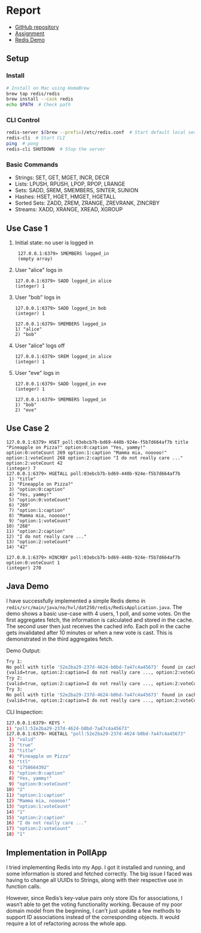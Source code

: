 # Report

- [GitHub repository](https://github.com/Matejvvo/hvl-dat-250-pollapp/)
- [Assignment](https://github.com/selabhvl/dat250public/blob/master/expassignments/expass5.md)
- [Redis Demo](https://github.com/Matejvvo/hvl-dat-250-pollapp/tree/main/redis)

## Setup

### Install

```bash
# Install on Mac using HomeBrew
brew tap redis/redis
brew install --cask redis
echo $PATH  # Check path
```

### CLI Control

```bash
redis-server $(brew --prefix)/etc/redis.conf  # Start default local server
redis-cli  # Start CLI
ping  # pong
redis-cli SHUTDOWN  # Stop the server
```

### Basic Commands

- Strings: SET, GET, MGET, INCR, DECR
- Lists: LPUSH, RPUSH, LPOP, RPOP, LRANGE
- Sets: SADD, SREM, SMEMBERS, SINTER, SUNION
- Hashes: HSET, HGET, HMGET, HGETALL
- Sorted Sets: ZADD, ZREM, ZRANGE, ZREVRANK, ZINCRBY
- Streams: XADD, XRANGE, XREAD, XGROUP

## Use Case 1

1. Initial state: no user is logged in
    ```redis
     127.0.0.1:6379> SMEMBERS logged_in
     (empty array)
     ```
2. User "alice" logs in
    ```redis
    127.0.0.1:6379> SADD logged_in alice
    (integer) 1
    ```
3. User "bob" logs in
    ```redis
    127.0.0.1:6379> SADD logged_in bob
    (integer) 1
    ```
    ```redis
    127.0.0.1:6379> SMEMBERS logged_in
    1) "alice"
    2) "bob"
    ```
4. User "alice" logs off
    ```redis
    127.0.0.1:6379> SREM logged_in alice
    (integer) 1
    ```
5. User "eve" logs in
    ```redis
    127.0.0.1:6379> SADD logged_in eve
    (integer) 1
    ```
    ```redis
    127.0.0.1:6379> SMEMBERS logged_in
    1) "bob"
    2) "eve"
    ```

## Use Case 2

```redis
127.0.0.1:6379> HSET poll:03ebcb7b-bd69-440b-924e-f5b7d664af7b title "Pineapple on Pizza?" option:0:caption "Yes, yammy!" option:0:voteCount 269 option:1:caption "Mamma mia, nooooo!" option:1:voteCount 268 option:2:caption "I do not really care ..." option:2:voteCount 42
(integer) 7
127.0.0.1:6379> HGETALL poll:03ebcb7b-bd69-440b-924e-f5b7d664af7b
 1) "title"
 2) "Pineapple on Pizza?"
 3) "option:0:caption"
 4) "Yes, yammy!"
 5) "option:0:voteCount"
 6) "269"
 7) "option:1:caption"
 8) "Mamma mia, nooooo!"
 9) "option:1:voteCount"
10) "268"
11) "option:2:caption"
12) "I do not really care ..."
13) "option:2:voteCount"
14) "42"
```

```redis
127.0.0.1:6379> HINCRBY poll:03ebcb7b-bd69-440b-924e-f5b7d664af7b option:0:voteCount 1
(integer) 270
```

## Java Demo

I have successfully implemented a simple Redis demo in `redis/src/main/java/no/hvl/dat250/redis/RedisApplication.java`. The demo shows a basic use-case with 4 users, 1 poll, and some votes. On the first aggregates fetch, the information is calculated and stored in the cache. The second user then just receives the cached info. Each poll in the cache gets invalidated after 10 minutes or when a new vote is cast. This is demonstrated in the third aggregates fetch.

Demo Output:

```bash
Try 1:
No poll with title '52e2ba29-237d-4624-b0bd-7a47c4a45673' found in cache
{valid=true, option:2:caption=I do not really care ..., option:2:voteCount=1, option:0:caption=Yes, yammy!, option:0:voteCount=2, title=Pineapple on Pizza, ttl=1758664392, option:1:caption=Mamma mia, nooooo!, option:1:voteCount=1}
Try 2:
{valid=true, option:2:caption=I do not really care ..., option:2:voteCount=1, option:0:caption=Yes, yammy!, option:0:voteCount=2, title=Pineapple on Pizza, ttl=1758664392, option:1:caption=Mamma mia, nooooo!, option:1:voteCount=1}
Try 3:
No poll with title '52e2ba29-237d-4624-b0bd-7a47c4a45673' found in cache
{valid=true, option:2:caption=I do not really care ..., option:2:voteCount=1, option:0:caption=Yes, yammy!, option:0:voteCount=2, title=Pineapple on Pizza, ttl=1758664392, option:1:caption=Mamma mia, nooooo!, option:1:voteCount=1}
```

CLI Inspection:

```bash
127.0.0.1:6379> KEYS * 
1) "poll:52e2ba29-237d-4624-b0bd-7a47c4a45673"
127.0.0.1:6379> HGETALL "poll:52e2ba29-237d-4624-b0bd-7a47c4a45673"
 1) "valid"
 2) "true"
 3) "title"
 4) "Pineapple on Pizza"
 5) "ttl"
 6) "1758664392"
 7) "option:0:caption"
 8) "Yes, yammy!"
 9) "option:0:voteCount"
10) "2"
11) "option:1:caption"
12) "Mamma mia, nooooo!"
13) "option:1:voteCount"
14) "1"
15) "option:2:caption"
16) "I do not really care ..."
17) "option:2:voteCount"
18) "1"
```

## Implementation in PollApp

I tried implementing Redis into my App. I got it installed and running, and some information is stored and fetched correctly. The big issue I faced was having to change all UUIDs to Strings, along with their respective use in function calls.

However, since Redis’s key-value pairs only store IDs for associations, I wasn’t able to get the voting functionality working. Because of my poor domain model from the beginning, I can’t just update a few methods to support ID associations instead of the corresponding objects. It would require a lot of refactoring across the whole app.
